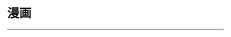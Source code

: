 
  # 漫画
  ---

  <Common-LinkList :linkList='{"name":"漫画","item":[{"link":"http://www.dm5.com/","icon":"http://www.dm5.com/favicon.ico","text":"动漫屋dm5"},{"link":"https://www.manhuagui.com","icon":"https://www.manhuagui.com/favicon.ico","text":"漫画柜"},{"link":"https://manhua.dmzj.com","icon":"https://manhua.dmzj.com/favicon.ico","text":"动漫之家"},{"link":"https://one-piece.cn/","icon":"https://one-piece.cn/favicon.ico","text":"海贼小站"},{"link":"http://www.somanhua.com","icon":"http://www.somanhua.com/favicon.ico","text":"搜漫画"},{"link":"http://tel.1kkk.com","icon":"http://tel.1kkk.com/favicon.ico","text":"极速漫画"},{"link":"https://comic.kukudm.com/","icon":"/aLinks/logo.png","text":"KuKu动漫"},{"link":"http://8comic.se/","icon":"/aLinks/logo.png","text":"YYLS漫画"},{"link":"http://www.ishuhui.com/cartoon","icon":"http://www.ishuhui.com/favicon.ico","text":"鼠绘漫画网"},{"link":"http://www.manben.com","icon":"http://www.manben.com/favicon.ico","text":"漫本"},{"link":"https://manhua.sfacg.com","icon":"https://manhua.sfacg.com/favicon.ico","text":"SF漫画"},{"link":"http://www.moxidongman.com","icon":"http://www.moxidongman.com/favicon.ico","text":"MOXI动漫"},{"link":"https://www.hao123.com/manhua","icon":"https://www.hao123.com/favicon.ico","text":"hao123漫画"},{"link":"http://www.u17.com","icon":"http://www.u17.com/favicon.ico","text":"有妖气"},{"link":"https://ac.qq.com","icon":"https://ac.qq.com/favicon.ico","text":"腾讯动漫"},{"link":"http://www.buka.cn","icon":"/aLinks/logo.png","text":"布卡漫画"},{"link":"https://www.kuaikanmanhua.com","icon":"https://www.kuaikanmanhua.com/favicon.ico","text":"快看漫画"},{"link":"https://www.manmanapp.com","icon":"https://www.manmanapp.com/favicon.ico","text":"漫漫漫画"},{"link":"https://www.zymk.cn","icon":"https://www.zymk.cn/favicon.ico","text":"知音漫客"},{"link":"http://baozoumanhua.com","icon":"http://baozoumanhua.com/favicon.ico","text":"暴走漫画"},{"link":"http://manhua.weibo.com","icon":"http://manhua.weibo.com/favicon.ico","text":"微博动漫"},{"link":"https://volmoe.com","icon":"https://volmoe.com/favicon.ico","text":"Kindle漫画"}]}'/>
  